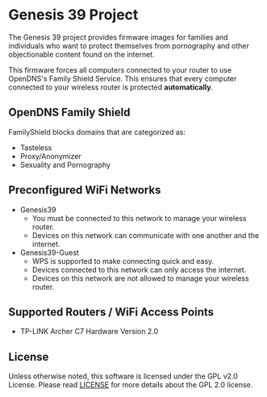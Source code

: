 # Genesis 39 Project

The Genesis 39 project provides firmware images for families and individuals
who want to protect themselves from pornography and other objectionable content
found on the internet.

This firmware forces all computers connected to your router to use OpenDNS's 
Family Shield Service. This ensures that every computer connected to your
wireless router is protected **automatically**.

## OpenDNS Family Shield
FamilyShield blocks domains that are categorized as:
 - Tasteless
 - Proxy/Anonymizer
 - Sexuality and Pornography

## Preconfigured WiFi Networks
- Genesis39
    - You must be connected to this network to manage your wireless router.
    - Devices on this network can communicate with one another and the internet.
- Genesis39-Guest
    - WPS is supported to make connecting quick and easy.
    - Devices connected to this network can only access the internet.
    - Devices on this network are not allowed to manage your wireless router.

## Supported Routers / WiFi Access Points
 - TP-LINK Archer C7 Hardware Version 2.0

## License
Unless otherwise noted, this software is licensed under the GPL v2.0 License.
Please read [LICENSE](LICENSE) for more details about the GPL 2.0 license.
